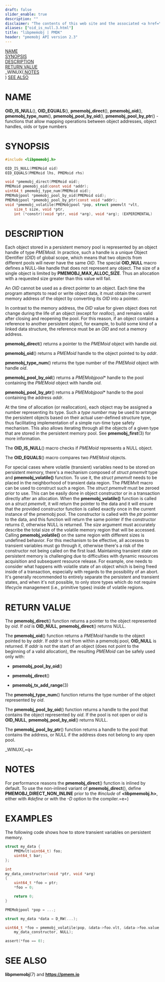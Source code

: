 ```yaml
---
draft: false
slider_enable: true
description: ""
disclaimer: "The contents of this web site and the associated <a href=\"https://github.com/pmem\">GitHub repositories</a> are BSD-licensed open source."
aliases: ["oid_is_null.3.html"]
title: "libpmemobj | PMDK"
header: "pmemobj API version 2.3"
---
```


[comment]: <> (SPDX-License-Identifier: BSD-3-Clause)
[comment]: <> (Copyright 2017-2018, Intel Corporation)

[comment]: <> (oid_is_null.3 -- man page for persistent object identifier and functions)

[NAME](#name)<br />
[SYNOPSIS](#synopsis)<br />
[DESCRIPTION](#description)<br />
[RETURN VALUE](#return-value)<br />
_WINUX(,[NOTES](#notes)<br />)
[SEE ALSO](#see-also)<br />

# NAME #

**OID_IS_NULL**(), **OID_EQUALS**(),
**pmemobj_direct**(), **pmemobj_oid**(),
**pmemobj_type_num**(), **pmemobj_pool_by_oid**(),
**pmemobj_pool_by_ptr**() - functions that allow mapping
operations between object addresses, object handles, oids or type numbers

# SYNOPSIS #

```c
#include <libpmemobj.h>

OID_IS_NULL(PMEMoid oid)
OID_EQUALS(PMEMoid lhs, PMEMoid rhs)

void *pmemobj_direct(PMEMoid oid);
PMEMoid pmemobj_oid(const void *addr);
uint64_t pmemobj_type_num(PMEMoid oid);
PMEMobjpool *pmemobj_pool_by_oid(PMEMoid oid);
PMEMobjpool *pmemobj_pool_by_ptr(const void *addr);
void *pmemobj_volatile(PMEMobjpool *pop, struct pmemvlt *vlt,
	size_t size, void *ptr,
	int (*constr)(void *ptr, void *arg), void *arg); (EXPERIMENTAL)
```

# DESCRIPTION #

Each object stored in a persistent memory pool is represented by an object
handle of type *PMEMoid*. In practice, such a handle is a unique Object
IDentifier (*OID*) of global scope, which means that two objects from
different pools will never have the same *OID*. The special **OID_NULL**
macro defines a NULL-like handle that does not represent any object.
The size of a single object is limited by **PMEMOBJ_MAX_ALLOC_SIZE**.
Thus an allocation with a requested size greater than this value will fail.

An *OID* cannot be used as a direct pointer to an object. Each time
the program attempts to read or write object data, it must obtain the current
memory address of the object by converting its *OID* into a pointer.

In contrast to the memory address, the *OID* value for given object does not
change during the life of an object (except for *realloc*), and remains
valid after closing and reopening the pool. For this reason, if an object
contains a reference to another persistent object, for example, to build
some kind of a linked data structure, the reference must be an *OID* and not
a memory address.

**pmemobj_direct**() returns a pointer to the *PMEMoid* object with
handle *oid*.

**pmemobj_oid**() returns a *PMEMoid* handle to the object pointed
to by *addr*.

**pmemobj_type_num**() returns the type number of the *PMEMoid* object with
handle *oid*.

**pmemobj_pool_by_oid**() returns a *PMEMobjpool*\* handle to the pool
containing the *PMEMoid* object with handle *oid*.

**pmemobj_pool_by_ptr**() returns a *PMEMobjpool*\* handle to the pool
containing the address *addr*.

At the time of allocation (or reallocation), each object may be assigned
a number representing its type. Such a *type number* may be used to arrange the
persistent objects based on their actual user-defined structure type, thus
facilitating implementation of a simple run-time type safety mechanism. This
also allows iterating through all the objects of a given type that are stored
in the persistent memory pool. See **pmemobj_first**(3) for more information.

The **OID_IS_NULL**() macro checks if *PMEMoid* represents a NULL object.

The **OID_EQUALS**() macro compares two *PMEMoid* objects.

For special cases where volatile (transient) variables need to be stored on
persistent memory, there's a mechanism composed of *struct pmemvlt* type and
**pmemobj_volatile()** function. To use it, the *struct pmemvlt* needs to
be placed in the neighborhood of transient data region. The *PMEMvlt* macro
can be used to construct such a region.
The *struct pmemvlt* must be zeroed prior to use. This can be easily done in
object constructor or in a transaction directly after an allocation.
When the **pmemobj_volatile()** function is called on a *struct pmemvlt*,
it will return the pointer to the data and it will ensure that the provided
constructor function is called exactly once in the current instance of the
pmemobj pool.
The constructor is called with the *ptr* pointer to the data, and this function
will return the same pointer if the constructor returns *0*, otherwise NULL is
returned. The *size* argument must accurately describe the total size of the
volatile memory region that will be accessed. Calling **pmemobj_volatile()**
on the same region with different sizes is undefined behavior.
For this mechanism to be effective, all accesses to transient variables must
go through it, otherwise there's a risk of the constructor not being called
on the first load.
Maintaining transient state on persistent memory is challenging due to
difficulties with dynamic resources acquisition and subsequent resource release.
For example, one needs to consider what happens with volatile state of an object
which is being freed inside of a transaction, especially with regards to the
possibility of an abort.
It's generally recommended to entirely separate the persistent and transient
states, and when it's not possible, to only store types which do not require
lifecycle management (i.e., primitive types) inside of volatile regions.

# RETURN VALUE #

The **pmemobj_direct**() function returns a pointer to the object represented
by *oid*. If *oid* is **OID_NULL**, **pmemobj_direct**() returns NULL.

The **pmemobj_oid**() function returns a *PMEMoid* handle to the object pointed
to by *addr*. If *addr* is not from within a pmemobj pool, **OID_NULL** is
returned. If *addr* is not the start of an object (does not point to the
beginning of a valid allocation), the resulting *PMEMoid* can be safely used
only with:

+ **pmemobj_pool_by_oid**()

+ **pmemobj_direct**()

+ **pmemobj_tx_add_range**(3)

The **pmemobj_type_num**() function returns the type number of the object
represented by *oid*.

The **pmemobj_pool_by_oid**() function returns a handle to the pool that
contains the object represented by *oid*. If the pool is not open or
*oid* is **OID_NULL**, **pmemobj_pool_by_oid**() returns NULL.

The **pmemobj_pool_by_ptr**() function returns a handle to the pool that
contains the address, or NULL if the address does not belong to any open pool.

_WINUX(,=q=

# NOTES #

For performance reasons the **pmemobj_direct**() function is inlined by default.
To use the non-inlined variant of **pmemobj_direct**(),
define **PMEMOBJ_DIRECT_NON_INLINE** prior to the *\#include* of **\<libpmemobj.h\>**,
either with *\#define* or with the *\-D* option to the compiler.=e=)

# EXAMPLES #

The following code shows how to store transient variables on persistent memory.

```c
struct my_data {
	PMEMvlt(uint64_t) foo;
	uint64_t bar;
};

int
my_data_constructor(void *ptr, void *arg)
{
	uint64_t *foo = ptr;
	*foo = 0;

	return 0;
}

PMEMobjpool *pop = ...;

struct my_data *data = D_RW(...);

uint64_t *foo = pmemobj_volatile(pop, &data->foo.vlt, &data->foo.value,
	my_data_constructor, NULL);

assert(*foo == 0);
```

# SEE ALSO #

**libpmemobj**(7) and **<https://pmem.io>**
